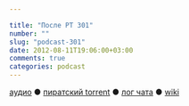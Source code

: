 ```yaml
---

title: "После РТ 301"
number: ""
slug: "podcast-301"
date: 2012-08-11T19:06:00+03:00
comments: true
categories: podcast
---
```

[аудио](http://cdn.radio-t.com/rt301post.mp3) ● [пиратский torrent](http://pirates.radio-t.com/torrents/rt301post.mp3.torrent) ● [лог чата](http://chat.radio-t.com/logs/radio-t-301.html) ● [wiki](http://wiki.radio-t.com/%D0%9F%D0%BE%D1%81%D0%BB%D0%B5_%D0%A0%D0%A2_301) <audio src="http://cdn.radio-t.com/rt301post.mp3" preload="none">
